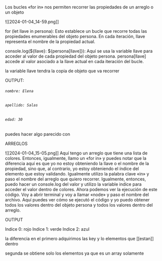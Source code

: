 
 Los bucles «for in» nos permiten recorrer las propiedades de un arreglo o un objeto


![[2024-01-04_14-59.png]]
    


for (let llave in persona): Esto establece un bucle que recorre todas las propiedades enumerables del objeto persona. En cada iteración, llave representa el nombre de la propiedad actual.

 console.log(${llave}: ${persona[llave]}): Aquí se usa la variable llave para acceder al valor de cada propiedad del objeto persona. persona[llave] accede al valor asociado a la llave actual en cada iteración del bucle.


la variable llave tendra  la copia de objeto que va recorrer

OUTPUT:

###### `nombre: Elena`
###### `apellido: Salas`
###### `edad: 30`



puedes hacer algo parecido con

ARREGLOS



![[2024-01-04_15-05.png]]
 Aquí tengo un arreglo que tiene una lista de colores. Entonces, igualmente, llamo un «for in» y puedes notar que la diferencia aquí es que yo no estoy obteniendo la llave o el nombre de la propiedad, sino que, al contrario, yo estoy obteniendo el índice del elemento que estoy validando. Igualmente utilizo la palabra clave «in» y paso el nombre del arreglo que quiero recorrer. Igualmente, entonces, puedo hacer un console.log del valor y utilizo la variable indice para acceder el valor dentro de colores. Ahora podemos ver la ejecución de este código. Voy a abrir terminal y voy a llamar «node» y paso el nombre del archivo. Aquí puedes ver cómo se ejecutó el código y yo puedo obtener todos los valores dentro del objeto persona y todos los valores dentro del arreglo. 



OUTPUT

Indice 0: rojo
Indice 1: verde
Indice 2: azul


la diferencia en el primero adquirimos  las key y lo elementos que [[estan]] dentro

segunda se obtiene solo los elementos ya que es un array solamente